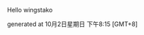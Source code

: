 <!--- 
The README.md is auto-generated. Do not edit.
--->

Hello wingstako

generated at 10月2日星期日 下午8:15 [GMT+8]